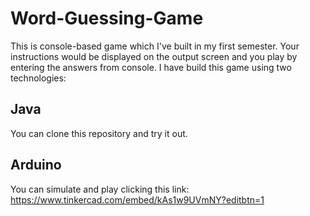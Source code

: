 # Word-Guessing-Game
This is console-based game which I've built in my first semester. Your instructions would be displayed on the output screen and you play by entering the answers from console.  I have build this game using two technologies:

## Java
You can clone this repository and try it out.

## Arduino
You can simulate and play clicking this link:
https://www.tinkercad.com/embed/kAs1w9UVmNY?editbtn=1
